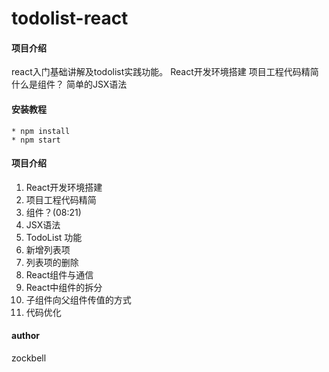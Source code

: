 # todolist-react

#### 项目介绍
react入门基础讲解及todolist实践功能。
React开发环境搭建
项目工程代码精简
什么是组件？
简单的JSX语法


#### 安装教程
```
* npm install 
* npm start
```

#### 项目介绍

1. React开发环境搭建
2. 项目工程代码精简
3. 组件？(08:21)
4. JSX语法
5. TodoList 功能
6. 新增列表项
7. 列表项的删除
8. React组件与通信
9. React中组件的拆分
10. 子组件向父组件传值的方式
11. 代码优化

#### author
zockbell
